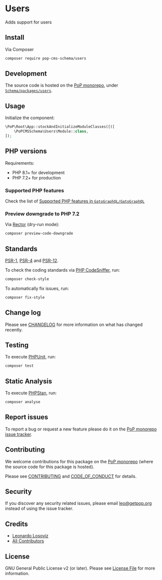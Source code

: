 # Users

<!--
[![Build Status][ico-travis]][link-travis]
[![Quality Score][ico-code-quality]][link-code-quality]
[![Software License][ico-license]](LICENSE.md)
[![Latest Version on Packagist][ico-version]][link-packagist]
[![Coverage Status][ico-scrutinizer]][link-scrutinizer]
[![Total Downloads][ico-downloads]][link-downloads]
-->

Adds support for users

## Install

Via Composer

``` bash
composer require pop-cms-schema/users
```

## Development

The source code is hosted on the [PoP monorepo](https://github.com/GatoGraphQL/GatoGraphQL), under [`Schema/packages/users`](https://github.com/GatoGraphQL/GatoGraphQL/tree/master/layers/Schema/packages/users).

## Usage

Initialize the component:

``` php
\PoP\Root\App::stockAndInitializeModuleClasses([([
    \PoPCMSSchema\Users\Module::class,
]);
```

## PHP versions

Requirements:

- PHP 8.1+ for development
- PHP 7.2+ for production

### Supported PHP features

Check the list of [Supported PHP features in `GatoGraphQL/GatoGraphQL`](https://github.com/GatoGraphQL/GatoGraphQL/blob/master/docs/supported-php-features.md)

### Preview downgrade to PHP 7.2

Via [Rector](https://github.com/rectorphp/rector) (dry-run mode):

```bash
composer preview-code-downgrade
```

## Standards

[PSR-1](https://www.php-fig.org/psr/psr-1), [PSR-4](https://www.php-fig.org/psr/psr-4) and [PSR-12](https://www.php-fig.org/psr/psr-12).

To check the coding standards via [PHP CodeSniffer](https://github.com/squizlabs/PHP_CodeSniffer), run:

``` bash
composer check-style
```

To automatically fix issues, run:

``` bash
composer fix-style
```

## Change log

Please see [CHANGELOG](CHANGELOG.md) for more information on what has changed recently.

## Testing

To execute [PHPUnit](https://phpunit.de/), run:

``` bash
composer test
```

## Static Analysis

To execute [PHPStan](https://github.com/phpstan/phpstan), run:

``` bash
composer analyse
```

## Report issues

To report a bug or request a new feature please do it on the [PoP monorepo issue tracker](https://github.com/GatoGraphQL/GatoGraphQL/issues).

## Contributing

We welcome contributions for this package on the [PoP monorepo](https://github.com/GatoGraphQL/GatoGraphQL) (where the source code for this package is hosted).

Please see [CONTRIBUTING](CONTRIBUTING.md) and [CODE_OF_CONDUCT](CODE_OF_CONDUCT.md) for details.

## Security

If you discover any security related issues, please email leo@getpop.org instead of using the issue tracker.

## Credits

- [Leonardo Losoviz][link-author]
- [All Contributors][link-contributors]

## License

GNU General Public License v2 (or later). Please see [License File](LICENSE.md) for more information.

[ico-version]: https://img.shields.io/packagist/v/pop-cms-schema/users.svg?style=flat-square
[ico-license]: https://img.shields.io/badge/license-GPLv2-brightgreen.svg?style=flat-square
[ico-travis]: https://img.shields.io/travis/pop-cms-schema/users/master.svg?style=flat-square
[ico-scrutinizer]: https://img.shields.io/scrutinizer/coverage/g/pop-cms-schema/users.svg?style=flat-square
[ico-code-quality]: https://img.shields.io/scrutinizer/g/pop-cms-schema/users.svg?style=flat-square
[ico-downloads]: https://img.shields.io/packagist/dt/pop-cms-schema/users.svg?style=flat-square

[link-packagist]: https://packagist.org/packages/pop-cms-schema/users
[link-travis]: https://travis-ci.org/pop-cms-schema/users
[link-scrutinizer]: https://scrutinizer-ci.com/g/pop-cms-schema/users/code-structure
[link-code-quality]: https://scrutinizer-ci.com/g/pop-cms-schema/users
[link-downloads]: https://packagist.org/packages/pop-cms-schema/users
[link-author]: https://github.com/leoloso
[link-contributors]: ../../../../../../contributors
